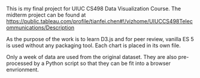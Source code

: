 This is my final project for UIUC CS498 Data Visualization Course. The midterm project can be found at
https://public.tableau.com/profile/tianfei.chen#!/vizhome/UIUCCS498Telecommunications/Description

As the purpose of the work is to learn D3.js and for peer review, vanilla ES 5 is used without any packaging tool. Each
chart is placed in its own file.

Only a week of data are used from the original dataset. They are also pre-processed by a Python script so that they can
be fit into a browser envrionment.